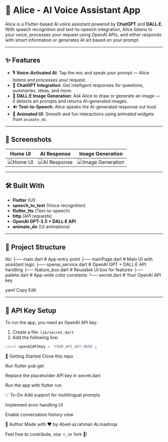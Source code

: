 # 🤖 Alice - AI Voice Assistant App

Alice is a Flutter-based AI voice assistant powered by **ChatGPT** and **DALL·E**. With speech recognition and text-to-speech integration, Alice listens to your voice, processes your request using OpenAI APIs, and either responds with smart information or generates AI art based on your prompt.

---

## ✨ Features

- 🎙️ **Voice-Activated AI**: Tap the mic and speak your prompt — Alice listens and processes your request.  
- 💬 **ChatGPT Integration**: Get intelligent responses for questions, summaries, ideas, and more.  
- 🎨 **DALL·E Image Generation**: Ask Alice to draw or generate an image — it detects art prompts and returns AI-generated images.  
- 🔊 **Text-to-Speech**: Alice speaks the AI-generated response out loud.  
- 🎉 **Animated UI**: Smooth and fun interactions using animated widgets from `animate_do`.  

---

## 📸 Screenshots

| Home UI | AI Response | Image Generation |
|--------|--------------|------------------|
| ![Home UI](assets/screenshots/mainPage.png) | ![AI Response](assets/screenshots/response.png) | ![Image Generation](assets/screenshots/generatedImage.png) |

---

## 🛠️ Built With

- **Flutter** (UI)  
- **speech_to_text** (Voice recognition)  
- **flutter_tts** (Text-to-speech)  
- **http** (API requests)  
- **OpenAI GPT-3.5 + DALL·E API**  
- **animate_do** (UI animations)  

---

## 📁 Project Structure

lib/
├── main.dart # App entry point
├── mainPage.dart # Main UI with assistant logic
├── openai_service.dart # OpenAI GPT + DALL·E API handling
├── feature_box.dart # Reusable UI box for features
├── pallete.dart # App-wide color constants
└── secret.dart # Your OpenAI API key

yaml
Copy
Edit

---

## 🔐 API Key Setup

To run the app, you need an OpenAI API key.

1. Create a file: `lib/secret.dart`  
2. Add the following line:

```dart
const openAIAPIKey = 'YOUR_API_KEY_HERE';
```
🚀 Getting Started
Clone this repo

Run flutter pub get

Replace the placeholder API key in secret.dart

Run the app with flutter run

✅ To-Do
Add support for multilingual prompts

Implement error handling UI

Enable conversation history view

🙌 Author
Made with ❤️ by Abed-aLrahman ALmashrqa

Feel free to contribute, star ⭐, or fork 🍴!
